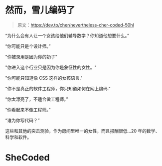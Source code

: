 # 然而，雪儿编码了

> 原文：<https://dev.to/cher/nevertheless-cher-coded-50hl>

“为什么会有人让一个女孩给他们辅导数学？你知道他想要什么。”

“你可能只是个设计师。”

"你被录用是因为你的奶子"

"你进入这个行业只是因为你是象征性的女性。"

"你可能只知道像 CSS 这样的女孩语言."

"你不是真正的软件工程师，你只知道如何在网上编码."

“你太漂亮了，不适合做工程师。”

“你看起来不像工程师。”

“谁为你写代码？”

这些和其他的突击测验，作为房间里唯一的女性，而且报酬很低...20 年的数学、科学和软件。

# SheCoded